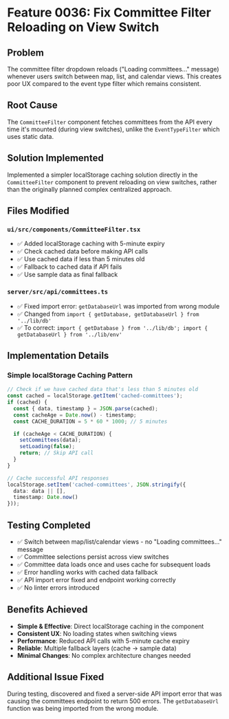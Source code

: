 # Feature 0036: Fix Committee Filter Reloading on View Switch

## Problem
The committee filter dropdown reloads ("Loading committees..." message) whenever users switch between map, list, and calendar views. This creates poor UX compared to the event type filter which remains consistent.

## Root Cause
The `CommitteeFilter` component fetches committees from the API every time it's mounted (during view switches), unlike the `EventTypeFilter` which uses static data.

## Solution Implemented
Implemented a simpler localStorage caching solution directly in the `CommitteeFilter` component to prevent reloading on view switches, rather than the originally planned complex centralized approach.

## Files Modified

### `ui/src/components/CommitteeFilter.tsx`
- ✅ Added localStorage caching with 5-minute expiry
- ✅ Check cached data before making API calls
- ✅ Use cached data if less than 5 minutes old
- ✅ Fallback to cached data if API fails
- ✅ Use sample data as final fallback

### `server/src/api/committees.ts`
- ✅ Fixed import error: `getDatabaseUrl` was imported from wrong module
- ✅ Changed from `import { getDatabase, getDatabaseUrl } from '../lib/db'`
- ✅ To correct: `import { getDatabase } from '../lib/db'; import { getDatabaseUrl } from '../lib/env'`

## Implementation Details

### Simple localStorage Caching Pattern
```typescript
// Check if we have cached data that's less than 5 minutes old
const cached = localStorage.getItem('cached-committees');
if (cached) {
  const { data, timestamp } = JSON.parse(cached);
  const cacheAge = Date.now() - timestamp;
  const CACHE_DURATION = 5 * 60 * 1000; // 5 minutes

  if (cacheAge < CACHE_DURATION) {
    setCommittees(data);
    setLoading(false);
    return; // Skip API call
  }
}

// Cache successful API responses
localStorage.setItem('cached-committees', JSON.stringify({
  data: data || [],
  timestamp: Date.now()
}));
```

## Testing Completed
- ✅ Switch between map/list/calendar views - no "Loading committees..." message
- ✅ Committee selections persist across view switches
- ✅ Committee data loads once and uses cache for subsequent loads
- ✅ Error handling works with cached data fallback
- ✅ API import error fixed and endpoint working correctly
- ✅ No linter errors introduced

## Benefits Achieved
- **Simple & Effective**: Direct localStorage caching in the component
- **Consistent UX**: No loading states when switching views
- **Performance**: Reduced API calls with 5-minute cache expiry
- **Reliable**: Multiple fallback layers (cache → sample data)
- **Minimal Changes**: No complex architecture changes needed

## Additional Issue Fixed
During testing, discovered and fixed a server-side API import error that was causing the committees endpoint to return 500 errors. The `getDatabaseUrl` function was being imported from the wrong module.
